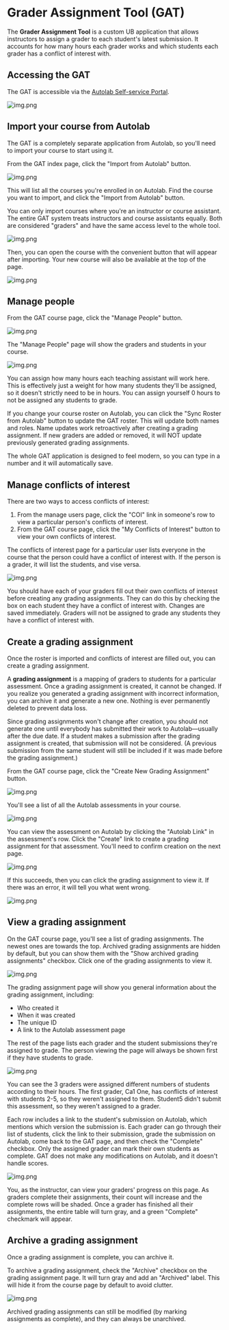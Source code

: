 # Grader Assignment Tool (GAT)

The **Grader Assignment Tool** is a custom UB application that allows instructors to assign a grader to each student's
latest
submission. It accounts for how many hours each grader works and which students each grader has a conflict of interest
with.

## Accessing the GAT

The GAT is accessible via the [Autolab Self-service Portal](https://autolab.cse.buffalo.edu/portal/).

![img.png](screenshots/portal_index_gat_arrow.png)

## Import your course from Autolab

The GAT is a completely separate application from Autolab, so you'll need to import your course to start using it.

From the GAT index page, click the "Import from Autolab" button.

![img.png](screenshots/gat_import_from_autolab_button.png)

This will list all the courses you're enrolled in on Autolab. Find the course you want to import, and click the "Import
from Autolab" button.

You can only import courses where you're an instructor or course assistant. The entire GAT system treats instructors and
course assistants equally. Both are considered "graders" and have the same access level to the whole tool.

![img.png](screenshots/gat_import_course_from_autolab.png)

Then, you can open the course with the convenient button that will appear after importing. Your new course will also be
available at the top of the page.

![img.png](screenshots/gat_course_outlined.png)

## Manage people

From the GAT course page, click the "Manage People" button.

![img.png](screenshots/gat_manage_people_button.png)

The "Manage People" page will show the graders and students in your course.

![img.png](screenshots/gat_manage_people_page.png)

You can assign how many hours each teaching assistant will work here. This is effectively just a weight for how many
students they'll be assigned, so it doesn't strictly need to be in hours. You can assign yourself 0 hours to not
be assigned any students to grade.

If you change your course roster on Autolab, you can click the "Sync Roster from Autolab" button to update the GAT
roster. This will update both names and roles. Name updates work retroactively after creating a grading assignment.
If new graders are added or removed, it will NOT update previously generated grading assignments.

The whole GAT application is designed to feel modern, so you can type in a number and it will automatically save.

## Manage conflicts of interest

There are two ways to access conflicts of interest:

1. From the manage users page, click the "COI" link in someone's row to view a particular person's conflicts of
   interest.
2. From the GAT course page, click the "My Conflicts of Interest" button to view your own conflicts of interest.

The conflicts of interest page for a particular user lists everyone in the course that the person could have a
conflict of interest with. If the person is a grader, it will list the students, and vise versa.

![img.png](screenshots/gat_conflicts_of_interest.png)

You should have each of your graders fill out their own conflicts of interest before creating any grading assignments.
They can do this by checking the box on each student they have a conflict of interest with. Changes are saved
immediately. Graders will not be assigned to grade any students they have a conflict of interest with.

## Create a grading assignment

Once the roster is imported and conflicts of interest are filled out, you can create a grading assignment.

A **grading assignment** is a mapping of graders to students for a particular assessment. Once a grading assignment is
created, it cannot be changed. If you realize you generated a grading assignment with incorrect information, you can
archive it and generate a new one. Nothing is ever permanently deleted to prevent data loss.

Since grading assignments won't change after creation, you should not generate one until everybody has submitted
their work to Autolab&mdash;usually after the due date. If a student makes a submission after the grading assignment
is created, that submission will not be considered. (A previous submission from the same student will still be
included if it was made before the grading assignment.)

From the GAT course page, click the "Create New Grading Assignment" button.

![img.png](screenshots/gat_create_new_grading_assignment_button.png)

You'll see a list of all the Autolab assessments in your course.

![img.png](screenshots/gat_create_new_grading_assignment.png)

You can view the assessment on Autolab by clicking the "Autolab Link" in the assessment's row. Click the "Create" link
to create a grading assignment for that assessment. You'll need to confirm creation on the next page.

![img.png](screenshots/gat_create_new_grading_assignment_confirm.png)

If this succeeds, then you can click the grading assignment to view it. If there was an error, it will tell you what
went wrong.

![img.png](screenshots/gat_create_new_grading_assignment_confirm_complete.png)

## View a grading assignment

On the GAT course page, you'll see a list of grading assignments. The newest ones are towards the top. Archived grading
assignments are hidden by default, but you can show them with the "Show archived grading assignments" checkbox. Click
one of the grading assignments to view it.

![img.png](screenshots/gat_grading_assignments_list.png)

The grading assignment page will show you general information about the grading assignment, including:

- Who created it
- When it was created
- The unique ID
- A link to the Autolab assessment page

The rest of the page lists each grader and the student submissions they're assigned to grade.
The person viewing the page will always be shown first if they have students to grade.

![img.png](screenshots/gat_grading_assignment.png)

You can see the 3 graders were assigned different numbers of students according to their hours. The first grader, Ca1
One, has conflicts of interest with students 2-5, so they weren't assigned to them. Student5 didn't submit this
assessment, so they weren't assigned to a grader.

Each row includes a link to the student's submission on Autolab, which mentions which version the submission is. Each
grader can go through their list of students, click the link to their submission, grade the submission on Autolab, come
back to the GAT page, and then check the "Complete" checkbox. Only the assigned grader can mark their own students as
complete. GAT does not make any modifications on Autolab, and it doesn't handle scores.

![img.png](screenshots/gat_grading_assignment_complete.png)

You, as the instructor, can view your graders' progress on this page. As graders complete their assignments, their count
will increase and the complete rows will be shaded. Once a grader has finished all their assignments, the entire table
will turn gray, and a green "Complete" checkmark will appear.

## Archive a grading assignment

Once a grading assignment is complete, you can archive it.

To archive a grading assignment, check the "Archive" checkbox on the grading assignment page. It will turn gray and
add an "Archived" label. This will hide it from the course page by default to avoid clutter.

![img.png](screenshots/gat_grading_assignment_archive.png)

Archived grading assignments can still be modified (by marking assignments as complete), and they can always be
unarchived.
